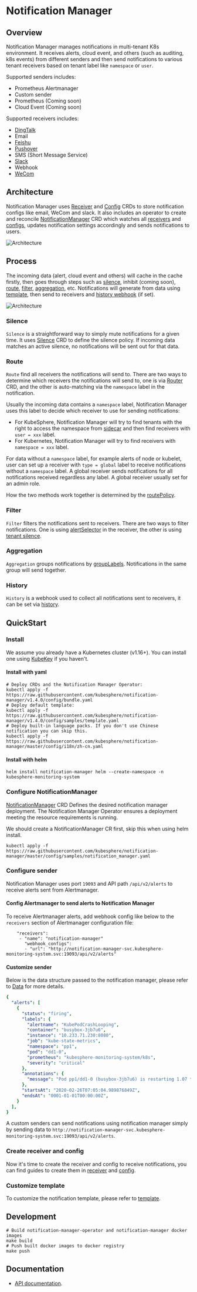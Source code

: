 # Notification Manager

## Overview

Notification Manager manages notifications in multi-tenant K8s environment. It receives alerts, cloud event, and others (such as auditing, k8s events) 
from different senders and then send notifications to various tenant receivers based on tenant label like `namespace` or `user`. 

Supported senders includes:
- Prometheus Alertmanager
- Custom sender
- Prometheus  (Coming soon)
- Cloud Event  (Coming soon)

Supported receivers includes:
- [DingTalk](https://www.dingtalk.com/en)
- Email
- [Feishu](https://www.feishu.cn/en/)  
- [Pushover](https://pushover.net/)
- SMS (Short Message Service)  
- [Slack](https://slack.com/) 
- Webhook 
- [WeCom](https://work.weixin.qq.com/)

## Architecture

Notification Manager uses [Receiver](docs/crds/receiver.md) and [Config](docs/crds/config.md) CRDs to store notification configs
like email, WeCom and slack. It also includes an operator to create and reconcile [NotificationManager](docs/crds/notification-manager.md)
CRD which watches all [receivers](docs/crds/receiver.md) and [configs](docs/crds/config.md), updates notification settings accordingly and sends notifications to users.

![Architecture](docs/images/architecture.svg)

## Process

The incoming data (alert, cloud event and others) will cache in the cache firstly, then goes through steps such as [silence](#silence), inhibit (coming soon), [route](#route), 
[filter](#filter), [aggregation](#aggregation), etc. Notifications will generate from data using [template](#customize-template), 
then send to receivers and [history webhook](#history) (if set).

![Architecture](docs/images/pipeline.svg)

### Silence

`Silence` is a straightforward way to simply mute notifications for a given time. It uses [Silence](docs/crds/silence.md) CRD to define
the silence policy. If incoming data matches an active silence, no notifications will be sent out for that data.

### Route

`Route` find all receivers the notifications will send to.
There are two ways to determine which receivers the notifications will send to, one is via [Router](docs/crds/router.md) CRD, 
and the other is auto-matching via the `namespace` label in the notification.

Usually the incoming data contains a `namespace` label, Notification Manager uses this label to decide which receiver to use for sending notifications:
- For KubeSphere, Notification Manager will try to find tenants with the right to access the namespace from [sidecar](docs/crds/notification-manager.md#tenant-sidecar)
  and then find receivers with `user = xxx` label.
- For Kubernetes, Notification Manager will try to find receivers with `namespace = xxx` label.

For data without a `namespace` label, for example alerts of node or kubelet, user can set up a receiver with `type = global` label to receive notifications without a `namespace` label. A global receiver sends notifications for all notifications received regardless any label. A global receiver usually set for an admin role.

How the two methods work together is determined by the [routePolicy](docs/crds/notification-manager.md#RoutePolicy).

### Filter

`Filter` filters the notifications sent to receivers. There are two ways to filter notifications. One is using [alertSelector](docs/crds/receiver.md#notification-filter) in the receiver,
the other is using [tenant silence](docs/crds/silence.md).

### Aggregation

`Aggregation` groups notifications by [groupLabels](docs/crds/notification-manager.md#grouplabels). Notifications in the same group will send together.

### History

`History` is a webhook used to collect all notifications sent to receivers, it can be set via [history](docs/crds/notification-manager.md#history).

## QuickStart

### Install

We assume you already have a Kubernetes cluster (v1.16+). You can install one using [KubeKey](https://github.com/kubesphere/kubekey) if you haven't.

#### Install with yaml

```shell
# Deploy CRDs and the Notification Manager Operator:
kubectl apply -f https://raw.githubusercontent.com/kubesphere/notification-manager/v1.4.0/config/bundle.yaml
# Deploy default template:
kubectl apply -f https://raw.githubusercontent.com/kubesphere/notification-manager/v1.4.0/config/samples/template.yaml
# Deploy built-in language packs. If you don't use Chinese notification you can skip this.
kubectl apply -f https://raw.githubusercontent.com/kubesphere/notification-manager/master/config/i18n/zh-cn.yaml
```

#### Install with helm

```shell
helm install notification-manager helm --create-namespace -n kubesphere-monitoring-system
```

### Configure NotificationManager 

[NotificationManager](docs/crds/notification-manager.md) CRD Defines the desired notification manager deployment. The Notification Manager Operator 
ensures a deployment meeting the resource requirements is running. 

We should create a NotificationManager CR first, skip this when using helm install.

```shell
kubectl apply -f https://raw.githubusercontent.com/kubesphere/notification-manager/master/config/samples/notification_manager.yaml
```

### Configure sender

Notification Manager uses port `19093` and API path `/api/v2/alerts` to receive alerts sent from Alertmanager.

#### Config Alertmanager to send alerts to Notification Manager

To receive Alertmanager alerts, add webhook config like below to the `receivers` section of Alertmanager configuration file:

```shell
    "receivers":
     - "name": "notification-manager"
       "webhook_configs":
       - "url": "http://notification-manager-svc.kubesphere-monitoring-system.svc:19093/api/v2/alerts"
```

#### Customize sender

Below is the data structure passed to the notification manager, please refer to [Data](https://github.com/kubesphere/notification-manager/blob/master/pkg/template/types.go#L12) for more details.

```yaml
{
  "alerts": [
    {
      "status": "firing",
      "labels": {
        "alertname": "KubePodCrashLooping",
        "container": "busybox-3jb7u6",
        "instance": "10.233.71.230:8080",
        "job": "kube-state-metrics",
        "namespace": "pp1",
        "pod": "dd1-0",
        "prometheus": "kubesphere-monitoring-system/k8s",
        "severity": "critical"
      },
      "annotations": {
        "message": "Pod pp1/dd1-0 (busybox-3jb7u6) is restarting 1.07 times / 5 minutes.",
      },
      "startsAt": "2020-02-26T07:05:04.989876849Z",
      "endsAt": "0001-01-01T00:00:00Z",
    }
  ],
}
```

A custom senders can send notifications using notification manager simply by sending data to `http://notification-manager-svc.kubesphere-monitoring-system.svc:19093/api/v2/alerts`.

### Create receiver and config

Now it's time to create the receiver and config to receive notifications, you can find guides to create them in [receiver](docs/crds/receiver.md) and [config](docs/crds/config.md).

### Customize template

To customize the notification template, please refer to [template](docs/template.md).

## Development

```
# Build notification-manager-operator and notification-manager docker images
make build 
# Push built docker images to docker registry
make push
```

## Documentation

- [API documentation](./docs/api/_index.md).